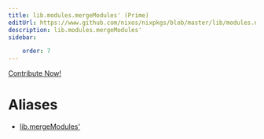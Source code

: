 ```yaml
---
title: lib.modules.mergeModules' (Prime)
editUrl: https://www.github.com/nixos/nixpkgs/blob/master/lib/modules.nix#L547C19
description: lib.modules.mergeModules'
sidebar:

    order: 7
---
```


<a href="https://www.github.com/nixos/nixpkgs/blob/master/lib/modules.nix#L547C19">Contribute Now!</a>


# Aliases

- [lib.mergeModules'](/reference/libmergeModules')


